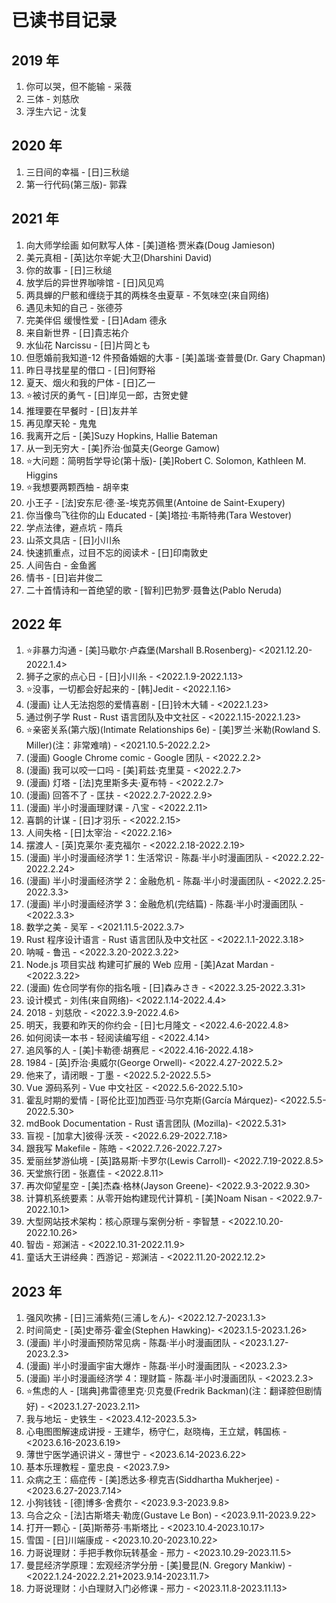 # 已读书目记录

## 2019 年

1. 你可以哭，但不能输 - 采薇
2. 三体 - 刘慈欣
3. 浮生六记 - 沈复

## 2020 年

1. 三日间的幸福 - [日]三秋缒
2. 第一行代码(第三版)- 郭霖

## 2021 年

1. 向大师学绘画 如何默写人体 - [美]道格·贾米森(Doug Jamieson)
2. 美元真相 - [英]达尔辛妮·大卫(Dharshini David)
3. 你的故事 - [日]三秋缒
4. 放学后的异世界咖啡馆 - [日]风见鸡
5. 两具蝉的尸骸和缠绕于其的两株冬虫夏草 - 不気味空(来自网络)
6. 遇见未知的自己 - 张德芬
7. 完美伴侣 缓慢性爱 - [日]Adam 德永
8. 来自新世界 - [日]貴志祐介
9. 水仙花 Narcissu - [日]片岡とも
10. 但愿婚前我知道-12 件预备婚姻的大事 - [美]盖瑞·查普曼(Dr. Gary Chapman)
11. 昨日寻找星星的借口 - [日]何野裕
12. 夏天、烟火和我的尸体 - [日]乙一
13. ⭐️被讨厌的勇气 - [日]岸见一郎，古贺史健
14. 推理要在早餐时 - [日]友井羊
15. 再见摩天轮 - 鬼鬼
16. 我离开之后 - [美]Suzy Hopkins, Hallie Bateman
17. 从一到无穷大 - [美]乔治·伽莫夫(George Gamow)
18. ⭐️大问题：简明哲学导论(第十版)- [美]Robert C. Solomon, Kathleen M. Higgins
19. ⭐️我想要两颗西柚 - 胡辛束
20. 小王子 - [法]安东尼·德·圣-埃克苏佩里(Antoine de Saint-Exupery)
21. 你当像鸟飞往你的山 Educated - [美]塔拉·韦斯特弗(Tara Westover)
22. 学点法律，避点坑 - 隋兵
23. 山茶文具店 - [日]小川糸
24. 快速抓重点，过目不忘的阅读术 - [日]印南敦史
25. 人间告白 - 金鱼酱
26. 情书 - [日]岩井俊二
27. 二十首情诗和一首绝望的歌 - [智利]巴勃罗·聂鲁达(Pablo Neruda)

## 2022 年

1. ⭐️非暴力沟通 - [美]马歇尔·卢森堡(Marshall B.Rosenberg)- <2021.12.20-2022.1.4>
2. 狮子之家的点心日 - [日]小川糸 - <2022.1.9-2022.1.13>
3. ⭐️没事，一切都会好起来的 - [韩]Jedit - <2022.1.16>
4. (漫画) 让人无法抱怨的爱情喜剧 - [日]铃木大辅 - <2022.1.23>
5. 通过例子学 Rust - Rust 语言团队及中文社区 - <2022.1.15-2022.1.23>
6. ⭐️亲密关系(第六版)(Intimate Relationships 6e) - [美]罗兰·米勒(Rowland S. Miller)(注：非常难啃) - <2021.10.5-2022.2.2>
7. (漫画) Google Chrome comic - Google 团队 - <2022.2.2>
8. (漫画) 我可以咬一口吗 - [美]莉兹·克里莫 - <2022.2.7>
9. (漫画) 灯塔 - [法]克里斯多夫·夏布特 - <2022.2.7>
10. (漫画) 回答不了 - 匡扶 - <2022.2.7-2022.2.9>
11. (漫画) 半小时漫画理财课 - 八宝 - <2022.2.11>
12. 喜鹊的计谋 - [日]才羽乐 - <2022.2.15>
13. 人间失格 - [日]太宰治 - <2022.2.16>
14. 摆渡人 - [英]克莱尔·麦克福尔 - <2022.2.18-2022.2.19>
15. (漫画) 半小时漫画经济学 1：生活常识 - 陈磊·半小时漫画团队 - <2022.2.22-2022.2.24>
16. (漫画) 半小时漫画经济学 2：金融危机 - 陈磊·半小时漫画团队 - <2022.2.25-2022.3.3>
17. (漫画) 半小时漫画经济学 3：金融危机(完结篇) - 陈磊·半小时漫画团队 - <2022.3.3>
18. 数学之美 - 吴军 - <2021.11.5-2022.3.7>
19. Rust 程序设计语言 - Rust 语言团队及中文社区 - <2022.1.1-2022.3.18>
20. 呐喊 - 鲁迅 - <2022.3.20-2022.3.22>
21. Node.js 项目实战 构建可扩展的 Web 应用 - [美]Azat Mardan - <2022.3.22>
22. (漫画) 佐仓同学有你的指名哦 - [日]森みさき - <2022.3.25-2022.3.31>
23. 设计模式 - 刘伟(来自网络)- <2022.1.14-2022.4.4>
24. 2018 - 刘慈欣 - <2022.3.9-2022.4.6>
25. 明天，我要和昨天的你约会 - [日]七月隆文 - <2022.4.6-2022.4.8>
26. 如何阅读一本书 - 轻阅读编写组 - <2022.4.14>
27. 追风筝的人 - [美]卡勒德·胡赛尼 - <2022.4.16-2022.4.18>
28. 1984 - [英]乔治·奥威尔(George Orwell)- <2022.4.27-2022.5.2>
29. 他来了，请闭眼 - 丁墨 - <2022.5.2-2022.5.5>
30. Vue 源码系列 - Vue 中文社区 - <2022.5.6-2022.5.10>
31. 霍乱时期的爱情 - [哥伦比亚]加西亚·马尔克斯(García Márquez)- <2022.5.5-2022.5.30>
32. mdBook Documentation - Rust 语言团队 (Mozilla)- <2022.5.31>
33. 盲视 - [加拿大]彼得·沃茨 - <2022.6.29-2022.7.18>
34. 跟我写 Makefile - 陈皓 - <2022.7.26-2022.7.27>
35. 爱丽丝梦游仙境 - [英]路易斯·卡罗尔(Lewis Carroll)- <2022.7.19-2022.8.5>
36. 天堂旅行团 - 张嘉佳 - <2022.8.11>
37. 再次仰望星空 - [美]杰森·格林(Jayson Greene)- <2022.9.3-2022.9.30>
38. 计算机系统要素：从零开始构建现代计算机 - [美]Noam Nisan - <2022.9.7-2022.10.1>
39. 大型网站技术架构：核心原理与案例分析 - 李智慧 - <2022.10.20-2022.10.26>
40. 智齿 - 郑渊洁 - <2022.10.31-2022.11.9>
41. 童话大王讲经典：西游记 - 郑渊洁 - <2022.11.20-2022.12.2>

## 2023 年

1. 强风吹拂 - [日]三浦紫苑(三浦しをん)- <2022.12.7-2023.1.3>
2. 时间简史 - [英]史蒂芬·霍金(Stephen Hawking)- <2023.1.5-2023.1.26>
3. (漫画) 半小时漫画预防常见病 - 陈磊·半小时漫画团队 - <2023.1.27-2023.2.3>
4. (漫画) 半小时漫画宇宙大爆炸 - 陈磊·半小时漫画团队 - <2023.2.3>
5. (漫画) 半小时漫画经济学 4：理财篇 - 陈磊·半小时漫画团队 - <2023.2.3>
6. ⭐️焦虑的人 - [瑞典]弗雷德里克·贝克曼(Fredrik Backman)(注：翻译腔但剧情好) - <2023.1.27-2023.2.11>
7. 我与地坛 - 史铁生 - <2023.4.12-2023.5.3>
8. 心电图图解速成讲授 - 王建华，杨守仁，赵晓梅，王立斌，韩国栋 - <2023.6.16-2023.6.19>
9. 薄世宁医学通识讲义 - 薄世宁 - <2023.6.14-2023.6.22>
10. 基本乐理教程 - 童忠良 - <2023.7.9>
11. 众病之王：癌症传 - [美]悉达多·穆克吉(Siddhartha Mukherjee) - <2023.6.27-2023.7.14>
12. 小狗钱钱 - [德]博多·舍费尔 - <2023.9.3-2023.9.8>
13. 乌合之众 - [法]古斯塔夫·勒庞(Gustave Le Bon) - <2023.9.11-2023.9.22>
14. 打开一颗心 - [英]斯蒂芬·韦斯塔比 - <2023.10.4-2023.10.17>
15. 雪国 - [日]川端康成 - <2023.10.20-2023.10.22>
16. 力哥说理财：手把手教你玩转基金 - 邢力 - <2023.10.29-2023.11.5>
17. 曼昆经济学原理：宏观经济学分册 - [美]曼昆(N. Gregory Mankiw) - <2022.1.24-2022.2.21+2023.9.14-2023.11.7>
18. 力哥说理财：小白理财入门必修课 - 邢力 - <2023.11.8-2023.11.13>